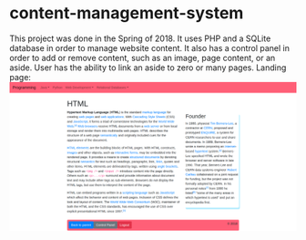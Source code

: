 # content-management-system
This project was done in the Spring of 2018. It uses PHP and a SQLite database in order to manage website content. It also has a control panel in order to add or remove content, such as an image, page content, or an aside. User has the ability to link an aside to zero or many pages.
Landing page: 
![alt text](https://raw.githubusercontent.com/bd16ells/content-management-system/master/landing_page.png)

